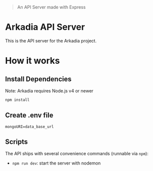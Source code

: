 > An API Server made with Express

# Arkadia API Server

This is the API server for the Arkadia project.

# How it works

## Install Dependencies

Note: Arkadia requires Node.js v4 or newer

```bash
npm install
```

## Create .env file

```
mongoURI=data_base_url
```

## Scripts

The API ships with several convenience commands (runnable via `npm`):

- `npm run dev`: start the server with nodemon

